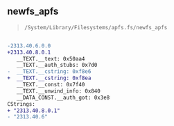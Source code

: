 ## newfs_apfs

> `/System/Library/Filesystems/apfs.fs/newfs_apfs`

```diff

-2313.40.6.0.0
+2313.40.8.0.1
   __TEXT.__text: 0x50aa4
   __TEXT.__auth_stubs: 0x7d0
-  __TEXT.__cstring: 0xf8e6
+  __TEXT.__cstring: 0xf8ea
   __TEXT.__const: 0x7f40
   __TEXT.__unwind_info: 0x840
   __DATA_CONST.__auth_got: 0x3e8
CStrings:
+ "2313.40.8.0.1"
- "2313.40.6"

```
